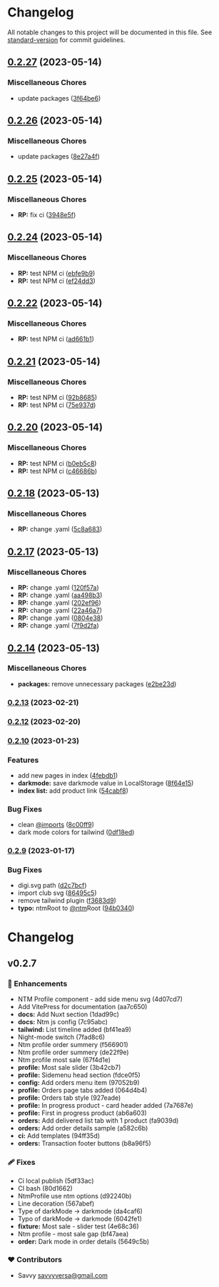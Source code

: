 # Changelog

All notable changes to this project will be documented in this file. See [standard-version](https://github.com/conventional-changelog/standard-version) for commit guidelines.

## [0.2.27](https://github.com/savyjs/digimarket-nuxt-module/compare/v0.2.26...v0.2.27) (2023-05-14)


### Miscellaneous Chores

* update packages ([3f64be6](https://github.com/savyjs/digimarket-nuxt-module/commit/3f64be63b7c30de9852e9737912b28295210847f))

## [0.2.26](https://github.com/savyjs/digimarket-nuxt-module/compare/v0.2.25...v0.2.26) (2023-05-14)


### Miscellaneous Chores

* update packages ([8e27a4f](https://github.com/savyjs/digimarket-nuxt-module/commit/8e27a4fdd700db406afe8a617c8520e47f9c2d89))

## [0.2.25](https://github.com/savyjs/digimarket-nuxt-module/compare/v0.2.24...v0.2.25) (2023-05-14)


### Miscellaneous Chores

* **RP:** fix ci ([3948e5f](https://github.com/savyjs/digimarket-nuxt-module/commit/3948e5f80e468a89531602b88bba18cf11c97493))

## [0.2.24](https://github.com/savyjs/digimarket-nuxt-module/compare/v0.2.22...v0.2.24) (2023-05-14)


### Miscellaneous Chores

* **RP:** test NPM ci ([ebfe9b9](https://github.com/savyjs/digimarket-nuxt-module/commit/ebfe9b91acd86458b42aba29aa808b3b2f410639))
* **RP:** test NPM ci ([ef24dd3](https://github.com/savyjs/digimarket-nuxt-module/commit/ef24dd32001912b403f7ab09ebf1de42774b76e1))

## [0.2.22](https://github.com/savyjs/digimarket-nuxt-module/compare/v0.2.21...v0.2.22) (2023-05-14)


### Miscellaneous Chores

* **RP:** test NPM ci ([ad661b1](https://github.com/savyjs/digimarket-nuxt-module/commit/ad661b156031c0f77540766ab765684c7ad601b8))

## [0.2.21](https://github.com/savyjs/digimarket-nuxt-module/compare/v0.2.20...v0.2.21) (2023-05-14)


### Miscellaneous Chores

* **RP:** test NPM ci ([92b8685](https://github.com/savyjs/digimarket-nuxt-module/commit/92b868590cf827203230f7a9ec68560d6b1c0af7))
* **RP:** test NPM ci ([75e937d](https://github.com/savyjs/digimarket-nuxt-module/commit/75e937d6d4b9e5045aab7025b4ba146f463d8b6b))

## [0.2.20](https://github.com/savyjs/digimarket-nuxt-module/compare/v0.2.18...v0.2.20) (2023-05-14)


### Miscellaneous Chores

* **RP:** test NPM ci ([b0eb5c8](https://github.com/savyjs/digimarket-nuxt-module/commit/b0eb5c8d73329444e495d586ec444da3f810c46d))
* **RP:** test NPM ci ([c46686b](https://github.com/savyjs/digimarket-nuxt-module/commit/c46686be42a6a64aef8e248969b373b4adb0fd80))

## [0.2.18](https://github.com/savyjs/digimarket-nuxt-module/compare/v0.2.17...v0.2.18) (2023-05-13)


### Miscellaneous Chores

* **RP:** change .yaml ([5c8a683](https://github.com/savyjs/digimarket-nuxt-module/commit/5c8a683df3577e6423f02b015f8104438bf10816))

## [0.2.17](https://github.com/savyjs/digimarket-nuxt-module/compare/v0.2.14...v0.2.17) (2023-05-13)


### Miscellaneous Chores

* **RP:** change .yaml ([120f57a](https://github.com/savyjs/digimarket-nuxt-module/commit/120f57a947b023971aff4e7403fc60368f9a11e4))
* **RP:** change .yaml ([aa498b3](https://github.com/savyjs/digimarket-nuxt-module/commit/aa498b3541cda413d6f06b27637c85c458dbb5a1))
* **RP:** change .yaml ([202ef96](https://github.com/savyjs/digimarket-nuxt-module/commit/202ef969ed697aabf970ef52d635b8b9aa3decb7))
* **RP:** change .yaml ([22a46a7](https://github.com/savyjs/digimarket-nuxt-module/commit/22a46a76089e23e54dd2181afa6093994267bb3f))
* **RP:** change .yaml ([0804e38](https://github.com/savyjs/digimarket-nuxt-module/commit/0804e38861f9148ba705151fe1fd714f48b432cb))
* **RP:** change .yaml ([7f9d2fa](https://github.com/savyjs/digimarket-nuxt-module/commit/7f9d2fae155ca10c075694c1ab9b3abc5cf48507))

## [0.2.14](https://github.com/savyjs/digimarket-nuxt-module/compare/v0.2.13...v0.2.14) (2023-05-13)


### Miscellaneous Chores

* **packages:** remove unnecessary packages ([e2be23d](https://github.com/savyjs/digimarket-nuxt-module/commit/e2be23d6da2e9bde8c213d447e96b04f5693b8bd))


### [0.2.13](https://github.com/savyjs/digimarket-nuxt-module/compare/v0.2.12...v0.2.13) (2023-02-21)

### [0.2.12](https://github.com/savyjs/digimarket-nuxt-module/compare/v0.2.10...v0.2.12) (2023-02-20)

### [0.2.10](https://github.com/savyjs/nuxt-digimarket-kit/compare/v0.2.9...v0.2.10) (2023-01-23)


### Features

* add new pages in index ([4febdb1](https://github.com/savyjs/nuxt-digimarket-kit/commit/4febdb162d6664ce58ec124424541d5a0f6c7663))
* **darkmode:** save darkmode value in LocalStorage ([8f64e15](https://github.com/savyjs/nuxt-digimarket-kit/commit/8f64e151cc0a258902ef4502013718f109ddc394))
* **index list:** add product link ([54cabf8](https://github.com/savyjs/nuxt-digimarket-kit/commit/54cabf8d24fb988d698c1859c680a67c2a57cf6f))


### Bug Fixes

* clean [@imports](https://github.com/imports) ([8c00ff9](https://github.com/savyjs/nuxt-digimarket-kit/commit/8c00ff9635e1378b920332f61dc6ba048799a671))
* dark mode colors for tailwind ([0df18ed](https://github.com/savyjs/nuxt-digimarket-kit/commit/0df18edda58ecb1d0644a98b2cf63a18531cf747))

### [0.2.9](https://github.com/savyjs/nuxt-digimarket-kit/compare/v0.2.8...v0.2.9) (2023-01-17)


### Bug Fixes

* digi.svg path ([d2c7bcf](https://github.com/savyjs/nuxt-digimarket-kit/commit/d2c7bcf220c9bba37d140519af59651653b8181d))
* import club svg ([86495c5](https://github.com/savyjs/nuxt-digimarket-kit/commit/86495c523b8062113fdb75ca2f38bf926a127f18))
* remove tailwind plugin ([f3683d9](https://github.com/savyjs/nuxt-digimarket-kit/commit/f3683d912b03df4319972adb4ef6f93a13a01f39))
* **typo:** ntmRoot to [@ntm](https://github.com/ntm)Root ([94b0340](https://github.com/savyjs/nuxt-digimarket-kit/commit/94b034038e817fbe8c4cd2cf55e14e58fef79127))

# Changelog


## v0.2.7


### 🚀 Enhancements

  - NTM Profile component - add side menu svg (4d07cd7)
  - Add VitePress for documentation (aa7c650)
  - **docs:** Add Nuxt section (1dad99c)
  - **docs:** Ntm js config (7c95abc)
  - **tailwind:** List timeline added (bf41ea9)
  - Night-mode switch (7fad8c6)
  - Ntm profile order summery (f566901)
  - Ntm profile order summery (de22f9e)
  - Ntm profile most sale (67f4d1e)
  - **profile:** Most sale slider (3b42cb7)
  - **profile:** Sidemenu head section (fdce0f5)
  - **config:** Add orders menu item (97052b9)
  - **profile:** Orders page tabs added (064d4b4)
  - **profile:** Orders tab style (927eade)
  - **profile:** In progress product - card header added (7a7687e)
  - **profile:** First in progress product (ab6a603)
  - **orders:** Add delivered list tab with 1 product (fa9039d)
  - **orders:** Add order details sample (a582c6b)
  - **ci:** Add templates (94ff35d)
  - **orders:** Transaction footer buttons (b8a96f5)

### 🩹 Fixes

  - Ci local publish (5df33ac)
  - CI bash (80d1662)
  - NtmProfile use ntm options (d92240b)
  - Line decoration (567abef)
  - Type of darkMode -> darkmode (da4caf6)
  - Typo of darkMode -> darkmode (6042fe1)
  - **fixture:** Most sale - slider test (4e68c36)
  - Ntm profile - most sale gap (bf47aea)
  - **order:** Dark mode in order details (5649c5b)

### ❤️  Contributors

- Savvy <savvyversa@gmail.com>
